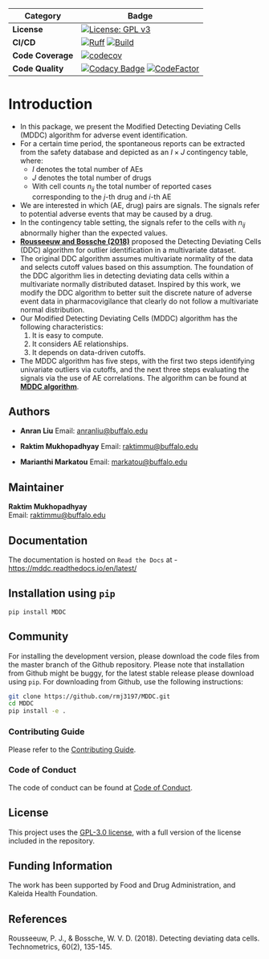 | Category          | Badge                                                                                                                                                                                                                                                                                                                                                              |
| ----------------- | ------------------------------------------------------------------------------------------------------------------------------------------------------------------------------------------------------------------------------------------------------------------------------------------------------------------------------------------------------------------ |
| **License**       | [![License: GPL v3](https://img.shields.io/badge/License-GPLv3-blue.svg)](https://github.com/rmj3197/MDDC/blob/main/LICENSE)                                                                                                                                                                                                                                       |
| **CI/CD**         | [![Ruff](https://github.com/rmj3197/MDDC/actions/workflows/ruff.yml/badge.svg)](https://github.com/rmj3197/MDDC/actions/workflows/ruff.yml) [![Build](https://github.com/rmj3197/MDDC/actions/workflows/build_wheels.yml/badge.svg)](https://github.com/rmj3197/MDDC/actions/workflows/build_wheels.yml)                                                           |
| **Code Coverage** | [![codecov](https://codecov.io/gh/rmj3197/MDDC/graph/badge.svg?token=YG6RYU4PIJ)](https://codecov.io/gh/rmj3197/MDDC)                                                                                                                                                                                                                                              |
| **Code Quality**  | [![Codacy Badge](https://app.codacy.com/project/badge/Grade/b95d3a123538406e9a8df21a1bf44a47)](https://app.codacy.com/gh/rmj3197/MDDC/dashboard?utm_source=gh&utm_medium=referral&utm_content=&utm_campaign=Badge_grade) [![CodeFactor](https://www.codefactor.io/repository/github/rmj3197/mddc/badge)](https://www.codefactor.io/repository/github/rmj3197/mddc) |


# Introduction

- In this package, we present the Modified Detecting Deviating Cells (MDDC) algorithm for adverse event identification.
- For a certain time period, the spontaneous reports can be extracted from the safety database and depicted as an $I \times J$ contingency table, where:
  - $I$ denotes the total number of AEs
  - $J$ denotes the total number of drugs
  - With cell counts $n_{ij}$ the total number of reported cases corresponding to the $j$-th drug and $i$-th AE
- We are interested in which (AE, drug) pairs are signals. The signals refer to potential adverse events that may be caused by a drug.
- In the contingency table setting, the signals refer to the cells with $n_{ij}$ abnormally higher than the expected values.
- [**Rousseeuw and Bossche (2018)**](https://wis.kuleuven.be/stat/robust/papers/publications-2018/rousseeuwvandenbossche-ddc-technometrics-2018.pdf) proposed the Detecting Deviating Cells (DDC) algorithm for outlier identification in a multivariate dataset.
- The original DDC algorithm assumes multivariate normality of the data and selects cutoff values based on this assumption. The foundation of the DDC algorithm lies in detecting deviating data cells within a multivariate normally distributed dataset. Inspired by this work, we modify the DDC algorithm to better suit the discrete nature of adverse event data in pharmacovigilance that clearly do not follow a multivariate normal distribution. 
- Our Modified Detecting Deviating Cells (MDDC) algorithm has the following characteristics:
  1. It is easy to compute.
  2. It considers AE relationships.
  3. It depends on data-driven cutoffs.
- The MDDC algorithm has five steps, with the first two steps identifying univariate outliers via cutoffs, and the next three steps evaluating the signals via the use of AE correlations. The algorithm can be found at **[MDDC algorithm](https://mddc.readthedocs.io/en/latest/user_guide/mddc_algorithm.html)**.

## Authors

- **Anran Liu** 
  Email: [anranliu@buffalo.edu](mailto:anranliu@buffalo.edu)  

- **Raktim Mukhopadhyay** 
  Email: [raktimmu@buffalo.edu](mailto:raktimmu@buffalo.edu)  

- **Marianthi Markatou** 
  Email: [markatou@buffalo.edu](mailto:markatou@buffalo.edu)  

## Maintainer

**Raktim Mukhopadhyay**  
Email: [raktimmu@buffalo.edu](mailto:raktimmu@buffalo.edu)

## Documentation

The documentation is hosted on `Read the Docs` at - <https://mddc.readthedocs.io/en/latest/>

## Installation using `pip`

``pip install MDDC``

## Community

For installing the development version, please download the code files from the master branch of the Github repository.
Please note that installation from Github might be buggy, for the latest stable release please download using `pip`.
For downloading from Github, use the following instructions:

```bash
git clone https://github.com/rmj3197/MDDC.git
cd MDDC
pip install -e .
```

### Contributing Guide

Please refer to the [Contributing Guide](https://mddc.readthedocs.io/en/latest/development/CONTRIBUTING.html).

### Code of Conduct

The code of conduct can be found at [Code of Conduct](https://mddc.readthedocs.io/en/latest/development/CODE_OF_CONDUCT.html).

## License

This project uses the [GPL-3.0 license](https://github.com/rmj3197/MDDC/blob/main/LICENSE), with a full version of the license included in the repository.

## Funding Information
The work has been supported by Food and Drug Administration, and Kaleida Health Foundation.

## References

Rousseeuw, P. J., & Bossche, W. V. D. (2018). Detecting deviating data cells. Technometrics, 60(2), 135-145.